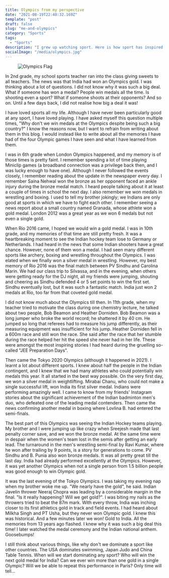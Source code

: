 ```yaml
---
title: Olympics from my perspective
date: "2021-08-19T22:40:32.169Z"
template: "post"
draft: false
slug: "me-and-olympics"
category: "Sports"
tags:
  - "Sports"
description: "I grew up watching sport. Here is how sport has inspired me and my thoughts on the Olympics."
socialImage: "/media/olympics.jpg"
---
```

<figure style="width: 100%">
	<img src="/media/olympics.jpg" alt="Olympics Flag">
</figure>

In 2nd grade, my school sports teacher ran into the class giving sweets to all teachers. The news was that India had won an Olympics gold. I was thinking about a lot of questions. I did not know why it was such a big deal. What if someone has won a medal? People win medals all the time. Is shooting even a sport? What if someone shoots at their opponents? And so on. Until a few days back, I did not realise how big a deal it was!

I have loved sports all my life. Although I have never been particularly good at any sport, I have loved playing. I have asked myself this question multiple times, "Why don't we win medals at the Olympics despite being such a big country?" I know the reasons now, but I want to refrain from writing about them in this blog. I would instead like to write about all the memories I have had of the four Olympic games I have seen and what I have learned from them.

I was in 6th grade when London Olympics happened, and my memory is of those times is pretty faint. I remember spending a lot of time playing Miniclip games (a broadband connection was a privilege back then, and I was lucky enough to have one). Although I never followed the events closely, I remember reading about the update in the newspaper every day. I remember Saina Nehwal won the bronze as her opponent faced an ankle injury during the bronze medal match. I heard people talking about it at least a couple of times in school the next day. I also remember we won medals in wrestling and boxing. I used to tell my brother jokingly; we Indians are only good at sports in which we have to fight each other. I remember seeing a news report about a small country named Granada, whose athlete won a gold medal. London 2012 was a great year as we won 6 medals but not even a single gold.

When Rio 2016 came, I hoped we would win a gold medal. I was in 10th grade, and my memories of that time are still pretty fresh. It was a heartbreaking moment to see the Indian hockey team lose to Germany or Netherlands. I had heard in the news that some Indian shooters have a great chance. However, none of them won a medal. I had seen many different sports like archery, boxing and wrestling throughout the Olympics. I was elated when we finally won a silver medal in wrestling. However, my best memory of Rio 2016 was the final match between PV Sindhu and Carolina Marin. We had our class trip to Silvassa, and in the evening, when others were getting ready for the DJ night, all my friends were jumping, shouting and cheering as Sindhu defended 4 or 5 set points to win the first set. Sindhu eventually lost, but it was such a fantastic match. India just won 2 medals at Rio, too far from that coveted gold medal. 

I did not know much about the Olympics till then. In 11th grade, when my teacher tried to motivate the class during one chemistry lecture, he talked about two people, Bob Beamon and Heather Dorniden. Bob Beamon was a long jumper who broke the world record; he shattered it by 40 cm. He jumped so long that referees had to measure his jump differently, as their measuring equipment was insufficient for his jump. Heather Dorniden fell in a 600m race and still won the race. She said after the race that her stumble during the race helped her hit the speed she never had in her life. These were amongst the most inspiring stories I had heard during the gruelling so-called "JEE Preparation Days".

Then came the Tokyo 2020 Olympics (although it happened in 2021). I learnt a lot about different sports. I knew about half the people in the Indian contingent, and I knew that we had many athletes who could potentially win medals this year. It all started in the best way possible. On the very first day, we won a silver medal in weightlifting. Mirabai Chanu, who could not make a single successful lift, won India its first silver medal. Indians were performing amazingly well. I came to know from my friends' Instagram stories about the significant achievement of the Indian badminton men's duo, who defeated one of the leading medal contenders. Then came the news confirming another medal in boxing where Lovlina B. had entered the semi-finals. 

The best part of this Olympics was seeing the Indian Hockey teams playing. My brother and I were jumping up like crazy when Sreejesh made that last penalty corner save, and we won the bronze medal. At the same time were in despair when the women's team lost in the semis after getting an early lead. The turnaround in the men's wrestling semi-final by Ravi Kumar,  where he won after trailing by 9 points, is a story for generations to come. PV Sindhu and B. Punia also won bronze medals. It was all pretty great till the last day. India had already performed excellently at the Olympics. However, it was yet another Olympics when not a single person from 1.5 billion people was good enough to win Olympic gold. 

It was the last evening of the Tokyo Olympics. I was taking my evening nap when my brother woke me up. "We nearly have the gold", he said. Indian Javelin thrower Neeraj Chopra was leading by a considerable margin in the final. "Is it really happening? Will we get gold?". I was biting my nails as the throwers tried to beat the 87m mark. With every throw, India was inching closer to its first athletics gold in track and field events. I had heard about Milkha Singh and PT Usha, but they never won Olympic gold. I knew this was historical. And a few minutes later we won! Gold to India. All the memories from 13 years ago flashed. I knew why it was such a big deal this time! I later watched the medal ceremony and the Indian national anthem. Goosebumps!

I still think about various things, like why don't we dominate a sport like other countries. The USA dominates swimming, Japan Judo and China Table Tennis. When will we start dominating any sport? Who will win the next gold medal for India? Can we ever win more than one gold in a single Olympic? Will we be able to repeat this performance in Paris? Only time will tell...